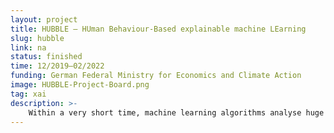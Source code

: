 ```yaml
---
layout: project
title: HUBBLE – HUman Behaviour-Based explainable machine LEarning 
slug: hubble
link: na
status: finished
time: 12/2019–02/2022
funding: German Federal Ministry for Economics and Climate Action
image: HUBBLE-Project-Board.png
tag: xai
description: >-
    Within a very short time, machine learning algorithms analyse huge amounts of data, make predictions and issue personalised recommendations. How the machine arrives at its conclusions and how the results are to be interpreted often remains unclear. This is where the HUBBLE (HUman Behaviour-Based explainable machine Learning) research project comes in. The goal of HUBBLE is to address the role of humans in the development of machine learning algorithms and to transfer it to real work contexts. With the help of a novel algorithm approach - HBBO (Human Behaviour-Based Optimisation) - text data is categorised (classified) in terms of relevance and importance. The special feature of HBBO is that it optimises its mode of operation by imitating human behaviour, e.g. through the algorithmic simulation of groups that form experts, exchange of opinions, and influence each other in the learning process. The University of Applied Sciences Dresden, Mittweida University of Applied Sciences (HSMW) and the Dresden-based company spectos GmbH worked together on the project. The Chair for Visual Enginnering developed the visualisation and an interface to make the HBBO pipeline comprehensible for human viewers from the beginning and to create opportunities for direct influence in the machine learning process. In the process, current approaches for visualising complex relationships in data from the areas of Explainable Machine Learning as well as Visual Analytics will be integrated. The two-year project was funded by the Central Innovation Programme for SMEs (ZIM). After this project, work continues to investigate visualization literacy necessary to understand our interfaces and the role of aesthetics and subjective judgments.
---
```


